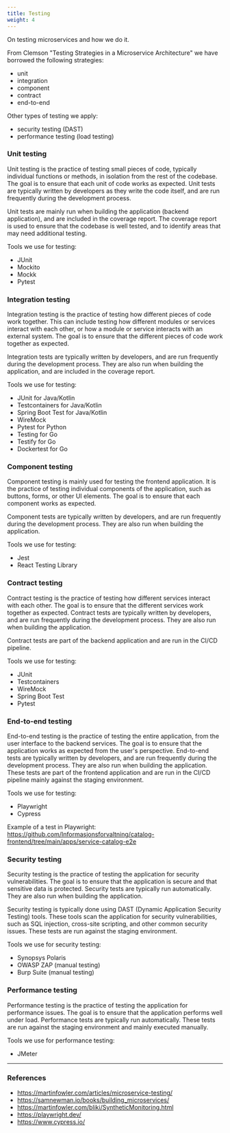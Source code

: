 ```yaml
---
title: Testing
weight: 4
---
```


On testing microservices and how we do it.

From Clemson "Testing Strategies in a Microservice Architecture" we have borrowed the following strategies:

- unit 
- integration
- component 
- contract
- end-to-end

Other types of testing we apply:
- security testing (DAST)
- performance testing (load testing)

### Unit testing
Unit testing is the practice of testing small pieces of code, typically individual functions or methods, in isolation from the rest of the codebase. The goal is to ensure that each unit of code works as expected. Unit tests are typically written by developers as they write the code itself, and are run frequently during the development process.

Unit tests are mainly run when building the application (backend application), and are included in the coverage report. The coverage report is used to ensure that the codebase is well tested, and to identify areas that may need additional testing.

Tools we use for testing:
- JUnit
- Mockito
- Mockk
- Pytest

### Integration testing
Integration testing is the practice of testing how different pieces of code work together. This can include testing how different modules or services interact with each other, or how a module or service interacts with an external system. The goal is to ensure that the different pieces of code work together as expected.

Integration tests are typically written by developers, and are run frequently during the development process. They are also run when building the application, and are included in the coverage report.

Tools we use for testing:
- JUnit for Java/Kotlin
- Testcontainers for Java/Kotlin
- Spring Boot Test for Java/Kotlin
- WireMock
- Pytest for Python
- Testing for Go
- Testify for Go
- Dockertest for Go

### Component testing
Component testing is mainly used for testing the frontend application. It is the practice of testing individual components of the application, such as buttons, forms, or other UI elements. The goal is to ensure that each component works as expected.

Component tests are typically written by developers, and are run frequently during the development process. They are also run when building the application.

Tools we use for testing:
- Jest
- React Testing Library

### Contract testing
Contract testing is the practice of testing how different services interact with each other. The goal is to ensure that the different services work together as expected. Contract tests are typically written by developers, and are run frequently during the development process. They are also run when building the application.

Contract tests are part of the backend application and are run in the CI/CD pipeline.

Tools we use for testing:
- JUnit
- Testcontainers
- WireMock
- Spring Boot Test
- Pytest

### End-to-end testing
End-to-end testing is the practice of testing the entire application, from the user interface to the backend services. The goal is to ensure that the application works as expected from the user's perspective. End-to-end tests are typically written by developers, and are run frequently during the development process. They are also run when building the application. 
These tests are part of the frontend application and are run in the CI/CD pipeline mainly against the staging environment.

Tools we use for testing:
- Playwright
- Cypress

Example of a test in Playwright:
https://github.com/Informasjonsforvaltning/catalog-frontend/tree/main/apps/service-catalog-e2e

### Security testing
Security testing is the practice of testing the application for security vulnerabilities. The goal is to ensure that the application is secure and that sensitive data is protected. Security tests are typically run automatically. They are also run when building the application.

Security testing is typically done using DAST (Dynamic Application Security Testing) tools. These tools scan the application for security vulnerabilities, such as SQL injection, cross-site scripting, and other common security issues. These tests are run against the staging environment.

Tools we use for security testing:
- Synopsys Polaris
- OWASP ZAP (manual testing)
- Burp Suite (manual testing)
 
### Performance testing
Performance testing is the practice of testing the application for performance issues. The goal is to ensure that the application performs well under load. Performance tests are typically run automatically. These tests are run against the staging environment and mainly executed manually.

Tools we use for performance testing:
- JMeter

----------------------------------------

### References

- <https://martinfowler.com/articles/microservice-testing/>
- <https://samnewman.io/books/building_microservices/>
- <https://martinfowler.com/bliki/SyntheticMonitoring.html>
- <https://playwright.dev/>
- <https://www.cypress.io/>
